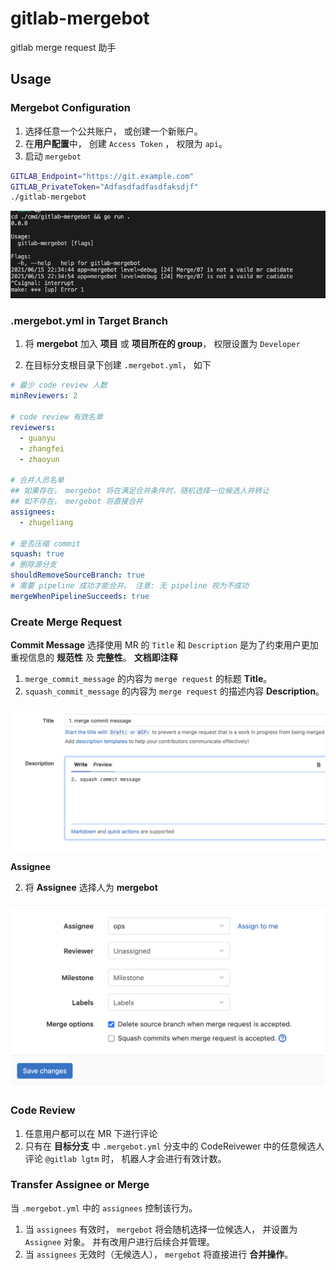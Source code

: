 # gitlab-mergebot

gitlab merge request 助手

## Usage

### Mergebot Configuration

1. 选择任意一个公共账户， 或创建一个新账户。
2. 在**用户配置**中， 创建 `Access Token` ， 权限为 `api`。
3. 启动 `mergebot`

```bash
GITLAB_Endpoint="https://git.example.com"
GITLAB_PrivateToken="Adfasdfadfasdfaksdjf"
./gitlab-mergebot
```

![](./docs/mergebot/make-up.png)

### .mergebot.yml in Target Branch

1. 将 **mergebot** 加入 **项目** 或 **项目所在的 group**， 权限设置为 `Developer`

2. 在目标分支根目录下创建 `.mergebot.yml`， 如下

```yaml
# 最少 code review 人数
minReviewers: 2

# code review 有效名单
reviewers:
  - guanyu 
  - zhangfei
  - zhaoyun

# 合并人员名单
## 如果存在， mergebot 将在满足合并条件时，随机选择一位候选人并转让
## 如不存在， mergebot 将直接合并
assignees:
  - zhugeliang

# 是否压缩 commit
squash: true
# 删除源分支
shouldRemoveSourceBranch: true
# 需要 pipeline 成功才能合并。 注意: 无 pipeline 视为不成功
mergeWhenPipelineSucceeds: true
```

### Create Merge Request

**Commit Message** 选择使用 MR 的 `Title` 和 `Description` 是为了约束用户更加重视信息的 **规范性** 及 **完整性**。
**文档即注释**

1. `merge_commit_message` 的内容为 `merge request` 的标题 **Title**。
2. `squash_commit_message` 的内容为 `merge request` 的描述内容 **Description**。

![commit-message](./docs/mergebot/commit-message.png)

**Assignee**


2. 将 **Assignee** 选择人为 **mergebot**

![assignee-bot](./docs/mergebot/assignee-bot.png)


### Code Review

1. 任意用户都可以在 MR 下进行评论
2. 只有在 **目标分支** 中 `.mergebot.yml` 分支中的 CodeReivewer 中的任意候选人评论 `@gitlab lgtm` 时， 机器人才会进行有效计数。


### Transfer Assignee or Merge

当 `.mergebot.yml` 中的 `assignees` 控制该行为。

1. 当 `assignees` 有效时， `mergebot` 将会随机选择一位候选人， 并设置为 `Assignee` 对象。 并有改用户进行后续合并管理。
2. 当 `assignees` 无效时（无候选人）， `mergebot` 将直接进行 **合并操作**。
